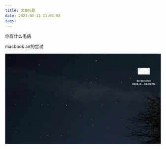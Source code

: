 ```yaml
---
title: 文章标题
date: 2024-03-11 11:04:02
tags:
---
```


你有什么毛病



macbook air的尝试

![1](https://raw.githubusercontent.com/introvert24312/image/master/1.png)

